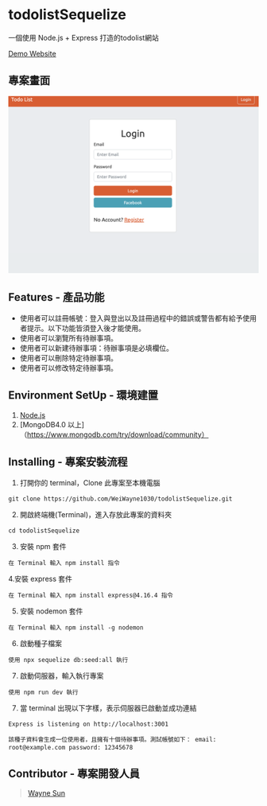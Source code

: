 # todolistSequelize
一個使用 Node.js + Express 打造的todolist網站

[Demo Website](http://localhost:3001/)

## 專案畫面
![image](https://github.com/WeiWayne1030/todolistSequelize/blob/1316a190dec2e27c6c41f4588c1a63fe6f422949/img/%E6%88%AA%E5%9C%96%202023-05-12%20%E4%B8%8B%E5%8D%888.25.21.png)


## Features - 產品功能
* 使用者可以註冊帳號：登入與登出以及註冊過程中的錯誤或警告都有給予使用者提示。以下功能皆須登入後才能使用。
* 使用者可以瀏覽所有待辦事項。
* 使用者可以新建待辦事項：待辦事項是必填欄位。
* 使用者可以刪除特定待辦事項。
* 使用者可以修改特定待辦事項。

## Environment SetUp - 環境建置

1. [Node.js](https://nodejs.org/en/)
2. [MongoDB4.0 以上]（https://www.mongodb.com/try/download/community）

## Installing - 專案安裝流程

1. 打開你的 terminal，Clone 此專案至本機電腦

```
git clone https://github.com/WeiWayne1030/todolistSequelize.git
```

2. 開啟終端機(Terminal)，進入存放此專案的資料夾

```
cd todolistSequelize
```

3. 安裝 npm 套件

```
在 Terminal 輸入 npm install 指令
```

4.安裝 express 套件

```
在 Terminal 輸入 npm install express@4.16.4 指令
```

5. 安裝 nodemon 套件

```
在 Terminal 輸入 npm install -g nodemon
```

6. 啟動種子檔案

```
使用 npx sequelize db:seed:all 執行
```

7. 啟動伺服器，輸入執行專案

```
使用 npm run dev 執行
```

7. 當 terminal 出現以下字樣，表示伺服器已啟動並成功連結

```
Express is listening on http://localhost:3001
```
```
該種子資料會生成一位使用者，且擁有十個待辦事項。測試帳號如下： email: root@example.com password: 12345678
```
## Contributor - 專案開發人員

> [Wayne Sun]([https://github.com/WeiWayne1030])

